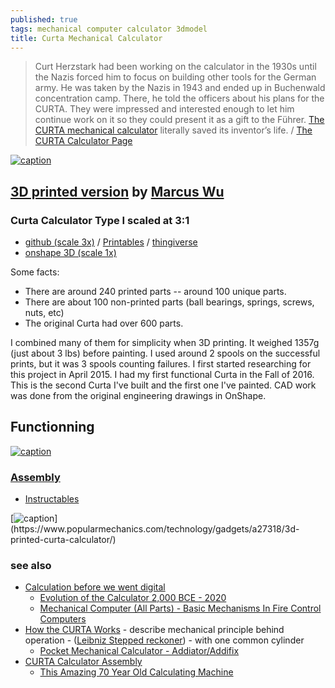 ```yaml
---
published: true
tags: mechanical computer calculator 3dmodel
title: Curta Mechanical Calculator
---
```

> Curt Herzstark had been working on the calculator in the 1930s until the Nazis forced him to focus on building other tools for the German army. He was taken by the Nazis in 1943 and ended up in Buchenwald concentration camp. There, he told the officers about his plans for the CURTA. They were impressed and interested enough to let him continue work on it so they could present it as a gift to the Führer. [The CURTA mechanical calculator](http://hackaday.com/2014/09/16/retrotechtacular-the-curta-mechanical-calculator/) literally saved its inventor’s life. / [The CURTA Calculator Page](https://www.vcalc.net/cu.htm)

[![caption](https://www.vcalc.net/images2/Posters/Curta-German-Poster-Master21G-860x560.jpg)](https://www.vcalc.net/cu.htm)



## [3D printed version](http://hackaday.com/2017/07/17/3d-printed-math-grenade/) by  [Marcus Wu](https://wudev.digitaltorque.com/) 

### Curta Calculator Type I scaled at 3:1
- [github (scale 3x)](https://github.com/marcuswu/Curta-Type-I-3x) / [Printables](https://www.printables.com/model/158740-curta-calculator-type-i-scaled-at-31/remixes) / [thingiverse](https://www.thingiverse.com/thing:1943171)
- [onshape 3D (scale 1x)](https://cad.onshape.com/documents/56ab5570e4b0d9659037a1cf/w/9f078541afd347bb397e344f/e/2b386be0c67cfb2a94581ba7)

Some facts: 
- There are around 240 printed parts -- around 100 unique parts. 
- There are about 100 non-printed parts (ball bearings, springs, screws, nuts, etc) 
- The original Curta had over 600 parts. 
    
I combined many of them for simplicity when 3D printing. It weighed 1357g (just about 3 lbs) before painting. I used around 2 spools on the successful prints, but it was 3 spools counting failures. I first started researching for this project in April 2015. I had my first functional Curta in the Fall of 2016. This is the second Curta I've built and the first one I've painted. CAD work was done from the original engineering drawings in OnShape.

## Functionning

[![caption](https://img.youtube.com/vi/ShFkJgck6Pw/0.jpg)](https://www.youtube.com/watch?v=ShFkJgck6Pw)

### [Assembly](https://www.youtube.com/watch?v=zh2Z11miQ0w)

- [Instructables](https://www.instructables.com/Build-a-3D-Printed-Curta-Calculator/)

[![caption](https://hips.hearstapps.com/pop.h-cdn.co/assets/17/28/1500144802-mar1.jpg?resize=980:*)](https://www.popularmechanics.com/technology/gadgets/a27318/3d-printed-curta-calculator/)

### see also
- [	Calculation before we went digital ](https://news.ycombinator.com/item?id=38652773)
	- [Evolution of the Calculator 2,000 BCE - 2020](https://www.youtube.com/watch?v=LLhBjsOCM-I)
    - [Mechanical Computer (All Parts) - Basic Mechanisms In Fire Control Computers](https://www.youtube.com/watch?v=s1i-dnAH9Y4)
- [How the CURTA Works](https://www.youtube.com/watch?v=loI1Kwed8Pk) - describe mechanical principle behind operation - ([Leibniz Stepped reckoner](https://en.wikipedia.org/wiki/Stepped_reckoner)) - with one common cylinder
	- [Pocket Mechanical Calculator - Addiator/Addifix](https://www.youtube.com/watch?v=cT8fSGHHiAs)
- [CURTA Calculator Assembly](https://www.youtube.com/watch?v=AnTb26WHx2Q&t=378s)
	- [This Amazing 70 Year Old Calculating Machine](https://www.youtube.com/watch?v=Vh0NLgbuioE)

